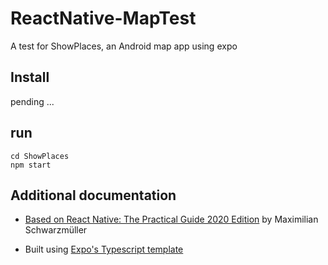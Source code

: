 # ReactNative-MapTest
A test for ShowPlaces, an Android map app using expo

## Install
pending ...

## run
```shell
cd ShowPlaces
npm start
```

## Additional documentation
- [Based on React Native: The Practical Guide 2020 Edition](https://www.udemy.com/course/react-native-the-practical-guide) by Maximilian Schwarzmüller

- Built using [Expo's Typescript template](https://docs.expo.io/guides/typescript/)